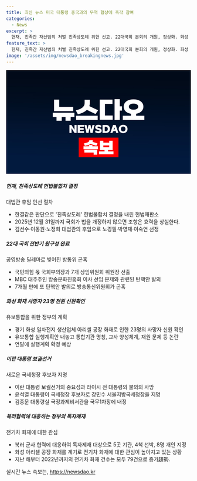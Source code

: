 ```yaml
---
title: 최신 뉴스 미국 대통령 중국과의 무역 협상에 즉각 참여
categories:
  - News
excerpt: >
  헌재, 친족간 재산범죄 처벌 친족상도례 위헌 선고. 22대국회 본회의 개원, 정상화. 화성 화재 사망자 신원확인 전원 완료. 유보통합 실행계획 공론화. 이란 대통령 대체선거 D-1. 尹대통령, 국세청장 후보 강민수 지명. 정부, 러 선박·北미사일총국 독자제재. 전기차 화재에 대한 걱정 확산.
feature_text: >
  헌재, 친족간 재산범죄 처벌 친족상도례 위헌 선고. 22대국회 본회의 개원, 정상화. 화성 화재 사망자 신원확인 전원 완료. 유보통합 실행계획 공론화. 이란 대통령 대체선거 D-1. 尹대통령, 국세청장 후보 강민수 지명. 정부, 러 선박·北미사일총국 독자제재. 전기차 화재에 대한 걱정 확산.
image: '/assets/img/newsdao_breakingnews.jpg'
---
```


<p><img src="/assets/img/newsdao_breakingnews.jpg" alt="pcversion 속보" /></p>

<h5>헌재, 친족상도례 헌법불합치 결정</h5>

<p>대법관 후임 인선 절차</p>

<ul>
<li>한결같은 판단으로 '친족상도례' 헌법불합치 결정을 내린 헌법재판소</li>
<li>2025년 12월 31일까지 국회가 법을 개정하지 않으면 조항은 효력을 상실한다.</li>
<li>김선수·이동원·노정희 대법관의 후임으로 노경필·박영재·이숙연 선정</li>
</ul>

<h5>22대 국회 전반기 원구성 완료</h5>

<p>공영방송 딜레마로 빚어진 방통위 곤혹</p>

<ul>
<li>국민의힘 몫 국회부의장과 7개 상임위원회 위원장 선출</li>
<li>MBC 대주주인 방송문화진흥회 이사 선임 문제와 관련된 탄핵안 발의</li>
<li>7개월 만에 또 탄핵안 발의로 방송통신위원회가 곤혹</li>
</ul>

<h5>화성 화재 사망자 23명 전원 신원확인</h5>

<p>유보통합을 위한 정부의 계획</p>

<ul>
<li>경기 화성 일차전지 생산업체 아리셀 공장 화재로 인한 23명의 사망자 신원 확인</li>
<li>유보통합 실행계획안 내놓고 통합기관 명칭, 교사 양성체계, 재원 문제 등 논란</li>
<li>연말에 실행계획 확정 예상</li>
</ul>

<h5>이란 대통령 보궐선거</h5>

<p>새로운 국세청장 후보자 지명</p>

<ul>
<li>이란 대통령 보궐선거의 중요성과 라이시 전 대통령의 불의의 사망</li>
<li>윤석열 대통령이 국세청장 후보자로 강민수 서울지방국세청장을 지명</li>
<li>김종문 대통령실 국정과제비서관을 국무1차장에 내정</li>
</ul>

<h5>북러협력에 대응하는 정부의 독자제재</h5>

<p>전기차 화재에 대한 관심</p>

<ul>
<li>북러 군사 협력에 대응하여 독자제재 대상으로 5곳 기관, 4척 선박, 8명 개인 지정</li>
<li>화성 아리셀 공장 화재를 계기로 전기차 화재에 대한 관심이 높아지고 있는 상황</li>
<li>지난 해부터 2022년까지의 전기차 화재 건수는 모두 79건으로 증가趨勢.</li>
</ul>
실시간 뉴스 속보는, <a href="https://newsdao.kr" rel="dofollow">https://newsdao.kr</a>


